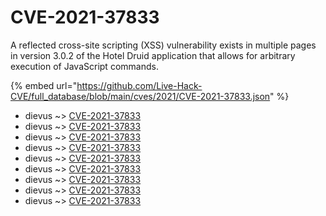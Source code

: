 # CVE-2021-37833

A reflected cross-site scripting (XSS) vulnerability exists in multiple pages in version 3.0.2 of the Hotel Druid application that allows for arbitrary execution of JavaScript commands.

{% embed url="https://github.com/Live-Hack-CVE/full_database/blob/main/cves/2021/CVE-2021-37833.json" %}


* dievus ~> [CVE-2021-37833](https://www.alice-snow.ru/2021/database/cve-2021-37833/cve-2021-37833-dievus)
* dievus ~> [CVE-2021-37833](https://www.alice-snow.ru/2021/database/cve-2021-37833/cve-2021-37833-dievus)
* dievus ~> [CVE-2021-37833](https://www.alice-snow.ru/2021/database/cve-2021-37833/cve-2021-37833-dievus)
* dievus ~> [CVE-2021-37833](https://www.alice-snow.ru/2021/database/cve-2021-37833/cve-2021-37833-dievus)
* dievus ~> [CVE-2021-37833](https://www.alice-snow.ru/2021/database/cve-2021-37833/cve-2021-37833-dievus)
* dievus ~> [CVE-2021-37833](https://www.alice-snow.ru/2021/database/cve-2021-37833/cve-2021-37833-dievus)
* dievus ~> [CVE-2021-37833](https://www.alice-snow.ru/2021/database/cve-2021-37833/cve-2021-37833-dievus)
* dievus ~> [CVE-2021-37833](https://www.alice-snow.ru/2021/database/cve-2021-37833/cve-2021-37833-dievus)
* dievus ~> [CVE-2021-37833](https://www.alice-snow.ru/2021/database/cve-2021-37833/cve-2021-37833-dievus)
